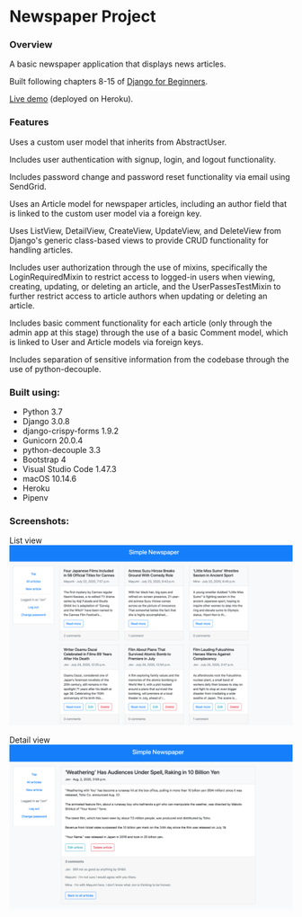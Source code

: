# Newspaper Project

### Overview

A basic newspaper application that displays news articles.

Built following chapters 8-15 of [Django for Beginners](https://djangoforbeginners.com).</br>

[Live demo](https://jjl-newspaper.herokuapp.com) (deployed on Heroku).

### Features

Uses a custom user model that inherits from AbstractUser.</br>

Includes user authentication with signup, login, and logout functionality.</br>

Includes password change and password reset functionality via email using SendGrid.</br>

Uses an Article model for newspaper articles, including an author field that is linked to the custom user model via a foreign key.</br>

Uses ListView, DetailView, CreateView, UpdateView, and DeleteView from Django's generic class-based views to provide CRUD functionality 
for handling articles.</br>

Includes user authorization through the use of mixins, specifically the LoginRequiredMixin to restrict access to logged-in users when viewing, creating, updating, 
or deleting an article, and the UserPassesTestMixin to further restrict access to article authors when updating or deleting an article.</br>

Includes basic comment functionality for each article (only through the admin app at this stage) through the use of a basic Comment model, which is linked to 
User and Article models via foreign keys.</br>

Includes separation of sensitive information from the codebase through the use of python-decouple.</br>

### Built using:

* Python 3.7
* Django 3.0.8
* django-crispy-forms 1.9.2
* Gunicorn 20.0.4
* python-decouple 3.3
* Bootstrap 4
* Visual Studio Code 1.47.3
* macOS 10.14.6
* Heroku
* Pipenv

### Screenshots:

List view
![alt text](readme_screenshot_1.png "Article list screenshot")</br>

Detail view
![alt text](readme_screenshot_2.png "Article detail screenshot")
